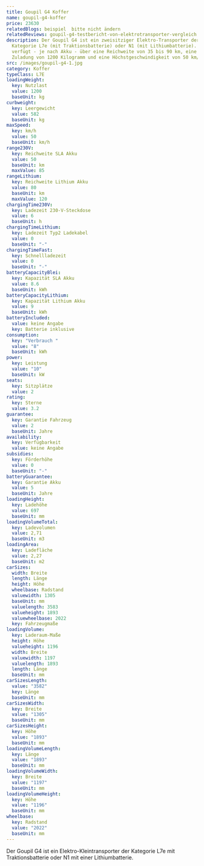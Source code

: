 ```yaml
---
title: Goupil G4 Koffer
name: goupil-g4-koffer
price: 23630
relatedBlogs: beispiel  bitte nicht ändern
relatedReviews: goupil-g4-testbericht-von-elektrotransporter-vergleich
description: Der Goupil G4 ist ein zweisitziger Elektro-Transporter der
  Kategorie L7e (mit Traktionsbatterie) oder N1 (mit Lithiumbatterie). Er
  verfügt - je nach Akku - über eine Reichweite von 35 bis 90 km, eine maximale
  Zuladung von 1200 Kilogramm und eine Höchstgeschwindigkeit von 50 km/h.
src: /images/goupil-g4-1.jpg
category: Koffer
typeClass: L7E
loadingWeight:
  key: Nutzlast
  value: 1200
  baseUnit: kg
curbweight:
  key: Leergewicht
  value: 582
  baseUnit: kg
maxSpeed:
  key: km/h
  value: 50
  baseUnit: km/h
range230V:
  key: Reichweite SLA Akku
  value: 50
  baseUnit: km
  maxValue: 85
rangeLithium:
  key: Reichweite Lithium Akku
  value: 80
  baseUnit: km
  maxValue: 120
chargingTime230V:
  key: Ladezeit 230-V-Steckdose
  value: 6
  baseUnit: h
chargingTimeLithium:
  key: Ladezeit Typ2 Ladekabel
  value: 0
  baseUnit: "-"
chargingTimeFast:
  key: Schnellladezeit
  value: 0
  baseUnit: "-"
batteryCapacityBlei:
  key: Kapazität SLA Akku
  value: 8.6
  baseUnit: kWh
batteryCapacityLithium:
  key: Kapazität Lithium Akku
  value: 9
  baseUnit: kWh
batteryIncluded:
  value: keine Angabe
  key: Batterie inklusive
consumption:
  key: "Verbrauch "
  value: "8"
  baseUnit: kWh
power:
  key: Leistung
  value: "10"
  baseUnit: kW
seats:
  key: Sitzplätze
  value: 2
rating:
  key: Sterne
  value: 3.2
guarantee:
  key: Garantie Fahrzeug
  value: 2
  baseUnit: Jahre
availability:
  key: Verfügbarkeit
  value: keine Angabe
subsidies:
  key: Förderhöhe
  value: 0
  baseUnit: "-"
batteryGuarantee:
  key: Garantie Akku
  value: 5
  baseUnit: Jahre
loadingHeight:
  key: Ladehöhe
  value: 697
  baseUnit: mm
loadingVolumeTotal:
  key: Ladevolumen
  value: 2,71
  baseUnit: m3
loadingArea:
  key: Ladefläche
  value: 2,27
  baseUnit: m2
carSizes:
  width: Breite
  length: Länge
  height: Höhe
  wheelbase: Radstand
  valuewidth: 1305
  baseUnit: mm
  valuelength: 3583
  valueheight: 1893
  valuewheelbase: 2022
  key: Fahrzeugmaße
loadingVolume:
  key: Laderaum-Maße
  height: Höhe
  valueheight: 1196
  width: Breite
  valuewidth: 1197
  valuelength: 1893
  length: Länge
  baseUnit: mm
carSizesLength:
  value: "3582"
  key: Länge
  baseUnit: mm
carSizesWidth:
  key: Breite
  value: "1305"
  baseUnit: mm
carSizesHeight:
  key: Höhe
  value: "1893"
  baseUnit: mm
loadingVolumeLength:
  key: Länge
  value: "1893"
  baseUnit: mm
loadingVolumeWidth:
  key: Breite
  value: "1197"
  baseUnit: mm
loadingVolumeHeight:
  key: Höhe
  value: "1196"
  baseUnit: mm
wheelbase:
  key: Radstand
  value: "2022"
  baseUnit: mm
---
```

Der Goupil G4 ist ein Elektro-Kleintransporter der Kategorie L7e mit Traktionsbatterie oder N1 mit einer Lithiumbatterie.